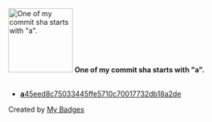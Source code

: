 <img src="https://github.com/my-badges/my-badges/blob/master/src/all-badges/abc-commit/a-commit.png?raw=true" alt="One of my commit sha starts with &quot;a&quot;." title="One of my commit sha starts with &quot;a&quot;." width="128">
<strong>One of my commit sha starts with &quot;a&quot;.</strong>
<br><br>

- <a href="https://github.com/JokeTrue/technopark-prep-c-cpp/commit/a45eed8c75033445ffe5710c70017732db18a2de"><strong>a</strong>45eed8c75033445ffe5710c70017732db18a2de</a>


Created by <a href="https://github.com/my-badges/my-badges">My Badges</a>